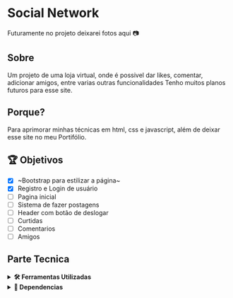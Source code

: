 # Social Network
Futuramente no projeto deixarei fotos aqui 📷

## Sobre
Um projeto de uma loja virtual, onde é possivel dar likes, comentar, adicionar amigos, entre varias outras funcionalidades
Tenho muitos planos futuros para esse site.

## Porque?
Para aprimorar minhas técnicas em html, css e javascript, além de deixar esse site no meu Portifólio.

## 🏆 Objetivos
- [x] ~Bootstrap para estilizar a página~
- [x] Registro e Login de usuário
- [ ] Pagina inicial
- [ ] Sistema de fazer postagens
- [ ] Header com botão de deslogar
- [ ] Curtidas
- [ ] Comentarios
- [ ] Amigos

## Parte Tecnica
<details>
  <summary><strong>🛠️ Ferramentas Utilizadas</strong></summary><br />

  - [ReactJs](https://reactjs.org/) Montar o projeto
  - [Bootstrap Icons](https://icons.getbootstrap.com/) Icones
</details>

<details>
  <summary><strong>🧰 Dependencias</strong></summary><br />

  - [React Boostrap](https://react-bootstrap.github.io/) Estilizar
  - [React Router Dom](https://reactrouter.com/en/main) Rotas
  - [ESlint](https://eslint.org/) Linter
</details>
